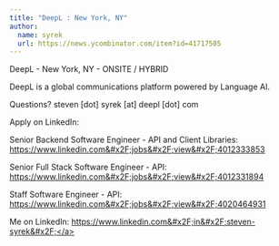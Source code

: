 ```yaml
---
title: "DeepL : New York, NY"
author:
  name: syrek
  url: https://news.ycombinator.com/item?id=41717505
---
```

DeepL - New York, NY - ONSITE &#x2F; HYBRID

DeepL is a global communications platform powered by Language AI.

Questions? steven [dot] syrek [at] deepl [dot] com

Apply on LinkedIn:

Senior Backend Software Engineer - API and Client Libraries: <a href="https:&#x2F;&#x2F;www.linkedin.com&#x2F;jobs&#x2F;view&#x2F;4012333853" rel="nofollow">https:&#x2F;&#x2F;www.linkedin.com&#x2F;jobs&#x2F;view&#x2F;4012333853</a>

Senior Full Stack Software Engineer - API: <a href="https:&#x2F;&#x2F;www.linkedin.com&#x2F;jobs&#x2F;view&#x2F;4012331894" rel="nofollow">https:&#x2F;&#x2F;www.linkedin.com&#x2F;jobs&#x2F;view&#x2F;4012331894</a>

Staff Software Engineer - API: <a href="https:&#x2F;&#x2F;www.linkedin.com&#x2F;jobs&#x2F;view&#x2F;4020464931" rel="nofollow">https:&#x2F;&#x2F;www.linkedin.com&#x2F;jobs&#x2F;view&#x2F;4020464931</a>

Me on LinkedIn: <a href="https:&#x2F;&#x2F;www.linkedin.com&#x2F;in&#x2F;steven-syrek&#x2F;" rel="nofollow">https:&#x2F;&#x2F;www.linkedin.com&#x2F;in&#x2F;steven-syrek&#x2F;</a>
<JobApplication />
